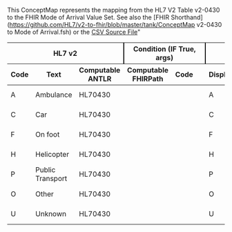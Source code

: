 This ConceptMap represents the mapping from the HL7 V2 Table v2-0430 to the FHIR Mode of Arrival Value Set. See also the [FHIR Shorthand](https://github.com/HL7/v2-to-fhir/blob/master/tank/ConceptMap v2-0430 to Mode of Arrival.fsh) or the [CSV Source File](https://github.com/HL7/v2-to-fhir/blob/master/mappings/)"
<table class='grid'><thead>
<tr><th colspan='3' style='border-right: 2px solid black;'>HL7 v2</th><th colspan='3' style='border-right: 2px solid black;'>Condition (IF True, args)</th><th colspan='4'>HL7 FHIR</th><th>Comments</th></tr>
<tr><th>Code</th><th>Text</th><th>Computable ANTLR</th><th>Computable FHIRPath</th><th>Code</th><th>&#xA0;</th><th>Display</th><th>Code System</th><th>&#xA0;</th></tr></thead>
<tbody>
<tr><td>A</td><td>Ambulance</td><td style='border-right: 2px'>HL70430</td><td></td><td></td><td style='border-right: 2px'></td><td>A</td><td></td><td>Ambulance</td><td>http://terminology.hl7.org/CodeSystem/v2-0430</td><td></td></tr>
<tr><td>C</td><td>Car</td><td style='border-right: 2px'>HL70430</td><td></td><td></td><td style='border-right: 2px'></td><td>C</td><td></td><td>Car</td><td>http://terminology.hl7.org/CodeSystem/v2-0430</td><td></td></tr>
<tr><td>F</td><td>On foot</td><td style='border-right: 2px'>HL70430</td><td></td><td></td><td style='border-right: 2px'></td><td>F</td><td></td><td>On foot</td><td>http://terminology.hl7.org/CodeSystem/v2-0430</td><td></td></tr>
<tr><td>H</td><td>Helicopter</td><td style='border-right: 2px'>HL70430</td><td></td><td></td><td style='border-right: 2px'></td><td>H</td><td></td><td>Helicopter</td><td>http://terminology.hl7.org/CodeSystem/v2-0430</td><td></td></tr>
<tr><td>P</td><td>Public Transport</td><td style='border-right: 2px'>HL70430</td><td></td><td></td><td style='border-right: 2px'></td><td>P</td><td></td><td>Public Transport</td><td>http://terminology.hl7.org/CodeSystem/v2-0430</td><td></td></tr>
<tr><td>O</td><td>Other</td><td style='border-right: 2px'>HL70430</td><td></td><td></td><td style='border-right: 2px'></td><td>O</td><td></td><td>Other</td><td>http://terminology.hl7.org/CodeSystem/v2-0430</td><td></td></tr>
<tr><td>U</td><td>Unknown</td><td style='border-right: 2px'>HL70430</td><td></td><td></td><td style='border-right: 2px'></td><td>U</td><td></td><td>Unknown</td><td>http://terminology.hl7.org/CodeSystem/v2-0430</td><td></td></tr>
</tbody></table>
